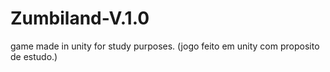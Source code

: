# Zumbiland-V.1.0
game made in unity for study purposes. (jogo feito em unity com proposito de estudo.)
